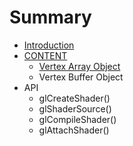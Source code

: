 # Summary

* [Introduction](README.md)
* [CONTENT](chapter1.md)
   * [Vertex Array Object](vertex_array_object.md)
   * Vertex Buffer Object
* API
   * glCreateShader()
   * glShaderSource()
   * glCompileShader()
   * glAttachShader()

